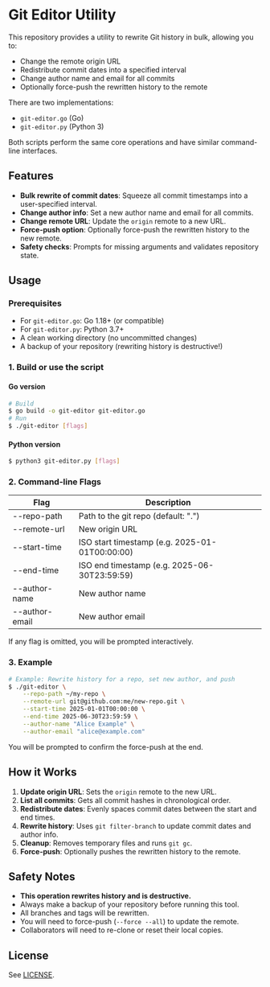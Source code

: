# Git Editor Utility

This repository provides a utility to rewrite Git history in bulk, allowing you to:

- Change the remote origin URL
- Redistribute commit dates into a specified interval
- Change author name and email for all commits
- Optionally force-push the rewritten history to the remote

There are two implementations:

- `git-editor.go` (Go)
- `git-editor.py` (Python 3)

Both scripts perform the same core operations and have similar command-line interfaces.

## Features

- **Bulk rewrite of commit dates**: Squeeze all commit timestamps into a user-specified interval.
- **Change author info**: Set a new author name and email for all commits.
- **Change remote URL**: Update the `origin` remote to a new URL.
- **Force-push option**: Optionally force-push the rewritten history to the new remote.
- **Safety checks**: Prompts for missing arguments and validates repository state.

## Usage

### Prerequisites

- For `git-editor.go`: Go 1.18+ (or compatible)
- For `git-editor.py`: Python 3.7+
- A clean working directory (no uncommitted changes)
- A backup of your repository (rewriting history is destructive!)

### 1. Build or use the script

#### Go version

```sh
# Build
$ go build -o git-editor git-editor.go
# Run
$ ./git-editor [flags]
```

#### Python version

```sh
$ python3 git-editor.py [flags]
```

### 2. Command-line Flags

| Flag           | Description                                    |
| -------------- | ---------------------------------------------- |
| --repo-path    | Path to the git repo (default: ".")            |
| --remote-url   | New origin URL                                 |
| --start-time   | ISO start timestamp (e.g. 2025-01-01T00:00:00) |
| --end-time     | ISO end timestamp (e.g. 2025-06-30T23:59:59)   |
| --author-name  | New author name                                |
| --author-email | New author email                               |

If any flag is omitted, you will be prompted interactively.

### 3. Example

```sh
# Example: Rewrite history for a repo, set new author, and push
$ ./git-editor \
    --repo-path ~/my-repo \
    --remote-url git@github.com:me/new-repo.git \
    --start-time 2025-01-01T00:00:00 \
    --end-time 2025-06-30T23:59:59 \
    --author-name "Alice Example" \
    --author-email "alice@example.com"
```

You will be prompted to confirm the force-push at the end.

## How it Works

1. **Update origin URL**: Sets the `origin` remote to the new URL.
2. **List all commits**: Gets all commit hashes in chronological order.
3. **Redistribute dates**: Evenly spaces commit dates between the start and end times.
4. **Rewrite history**: Uses `git filter-branch` to update commit dates and author info.
5. **Cleanup**: Removes temporary files and runs `git gc`.
6. **Force-push**: Optionally pushes the rewritten history to the remote.

## Safety Notes

- **This operation rewrites history and is destructive.**
- Always make a backup of your repository before running this tool.
- All branches and tags will be rewritten.
- You will need to force-push (`--force --all`) to update the remote.
- Collaborators will need to re-clone or reset their local copies.

## License

See [LICENSE](LICENSE).
